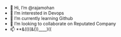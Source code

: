 - 👋 Hi, I’m @rajamohan
- 👀 I’m interested in Devops
- 🌱 I’m currently learning Github
- 💞️ I’m looking to collaborate on Reputated Company
- 📫 **&((((&())____)((

<!---
rajamohan11561/rajamohan11561 is a ✨ special ✨ repository because its `README.md` (this file) appears on your GitHub profile.
You can click the Preview link to take a look at your changes.
--->
